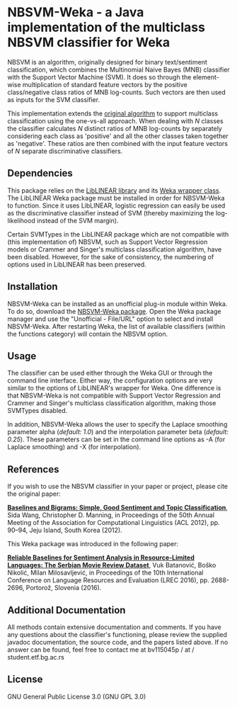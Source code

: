 ﻿# NBSVM-Weka - a Java implementation of the multiclass NBSVM classifier for Weka
NBSVM is an algorithm, originally designed for binary text/sentiment classification, which combines the Multinomial Naive Bayes (MNB) classifier with the Support Vector Machine (SVM).
It does so through the element-wise multiplication of standard feature vectors by the positive class/negative class ratios of MNB log-counts. Such vectors are then used as inputs for the SVM classifier.

This implementation extends the [original algorithm](http://github.com/sidaw/nbsvm) to support multiclass classification using the one-vs-all approach.
When dealing with *N* classes the classifier calculates *N* distinct ratios of MNB log-counts by separately considering each class as 'positive' and all the other classes taken together as 'negative'.
These ratios are then combined with the input feature vectors of *N* separate discriminative classifiers.

## Dependencies
This package relies on the [LibLINEAR library](http://www.csie.ntu.edu.tw/~cjlin/liblinear/) and its [Weka wrapper class](http://github.com/bwaldvogel/liblinear-weka). The LibLINEAR Weka package must be installed in order for NBSVM-Weka to function.
Since it uses LibLINEAR, logistic regression can easily be used as the discriminative classifier instead of SVM (thereby maximizing the log-likelihood instead of the SVM margin).

Certain SVMTypes in the LibLINEAR package which are not compatible with (this implementation of) NBSVM, such as Support Vector Regression models or Crammer and Singer's multiclass classification algorithm, have been disabled.
However, for the sake of consistency, the numbering of options used in LibLINEAR has been preserved.

## Installation
NBSVM-Weka can be installed as an unofficial plug-in module within Weka.
To do so, download the [NBSVM-Weka package](https://github.com/vukbatanovic/NBSVM-Weka/releases/download/v1.0.1/NBSVM-Weka_1.0.1.zip).
Open the Weka package manager and use the "Unofficial - File/URL" option to select and install NBSVM-Weka.
After restarting Weka, the list of available classifiers (within the functions category) will contain the NBSVM option.

## Usage
The classifier can be used either through the Weka GUI or through the command line interface.
Either way, the configuration options are very similar to the options of LibLINEAR's wrapper for Weka.
One difference is that NBSVM-Weka is not compatible with Support Vector Regression and Crammer and Singer's multiclass classification algorithm, making those SVMTypes disabled.

In addition, NBSVM-Weka allows the user to specify the Laplace smoothing parameter alpha (*default: 1.0*) and the interpolation parameter beta (*default: 0.25*).
These parameters can be set in the command line options as -A <double> (for Laplace smoothing) and -X <double> (for interpolation). 

## References
If you wish to use the NBSVM classifier in your paper or project, please cite the original paper:

**[Baselines and Bigrams: Simple, Good Sentiment and Topic Classification](http://nlp.stanford.edu/pubs/sidaw12_simple_sentiment.pdf)**, Sida Wang, Christopher D. Manning, in Proceedings of the 50th Annual Meeting of the Association for Computational Linguistics (ACL 2012), pp. 90–94, Jeju Island, South Korea (2012).

This Weka package was introduced in the following paper:

**[Reliable Baselines for Sentiment Analysis in Resource-Limited Languages: The Serbian Movie Review Dataset](http://www.lrec-conf.org/proceedings/lrec2016/pdf/284_Paper.pdf)**, Vuk Batanović, Boško Nikolić, Milan Milosavljević, in Proceedings of the 10th International Conference on Language Resources and Evaluation (LREC 2016), pp. 2688-2696, Portorož, Slovenia (2016).

## Additional Documentation
All methods contain extensive documentation and comments.
If you have any questions about the classifier's functioning, please review the supplied javadoc documentation, the source code, and the papers listed above.
If no answer can be found, feel free to contact me at bv115045p / at / student.etf.bg.ac.rs

## License
GNU General Public License 3.0 (GNU GPL 3.0)